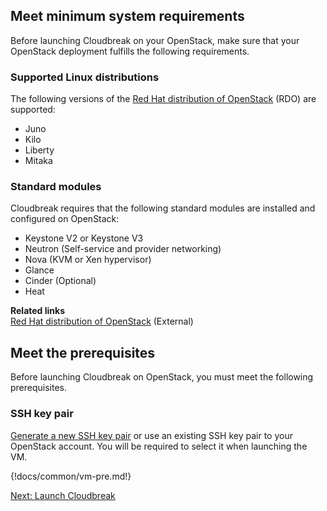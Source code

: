  
## Meet minimum system requirements

Before launching Cloudbreak on your OpenStack, make sure that your OpenStack deployment fulfills the following requirements.

### Supported Linux distributions

The following versions of the [Red Hat distribution of OpenStack](https://www.rdoproject.org/) (RDO) are supported:

* Juno
* Kilo
* Liberty
* Mitaka

### Standard modules

Cloudbreak requires that the following standard modules are installed and configured on OpenStack:

* Keystone V2 or Keystone V3
* Neutron (Self-service and provider networking)
* Nova (KVM or Xen hypervisor)
* Glance
* Cinder (Optional)
* Heat  

**Related links**  
[Red Hat distribution of OpenStack](https://www.rdoproject.org/) (External)


## Meet the prerequisites

Before launching Cloudbreak on OpenStack, you must meet the following prerequisites.

### SSH key pair

[Generate a new SSH key pair](faq.md#generate-ssh-key-pair) or use an existing SSH key pair to your OpenStack account. You will be required to select it when launching the VM.


{!docs/common/vm-pre.md!}




<div class="next">
<a href="../os-launch/index.html">Next: Launch Cloudbreak</a>
</div>

